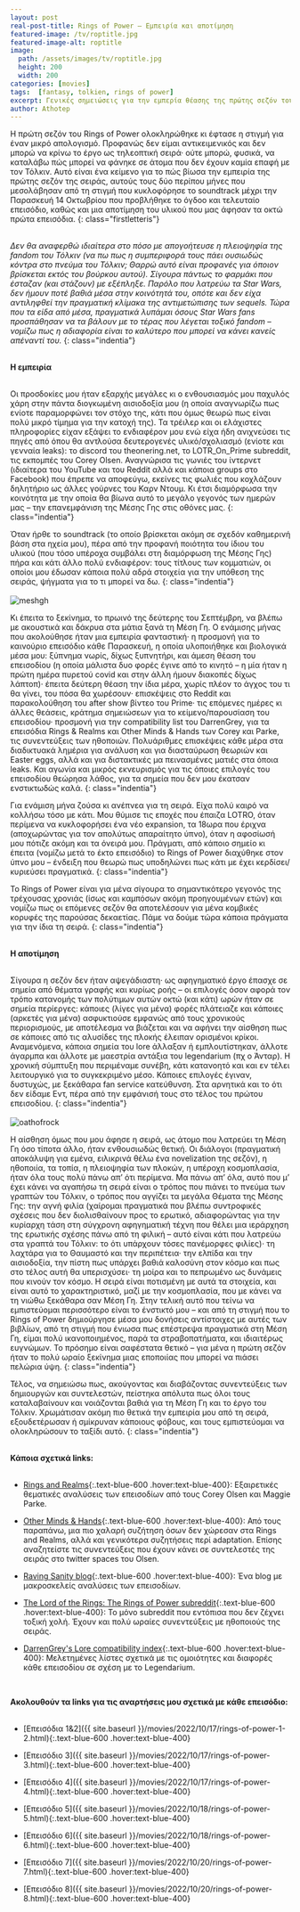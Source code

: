 ```yaml
---
layout: post
real-post-title: Rings of Power – Εμπειρία και αποτίμηση
featured-image: /tv/roptitle.jpg
featured-image-alt: roptitle
image:
  path: /assets/images/tv/roptitle.jpg
  height: 200
  width: 200
categories: [movies]
tags:  [fantasy, tolkien, rings of power]
excerpt: Γενικές σημειώσεις για την εμπερία θέασης της πρώτης σεζόν του Rings of Power
author: Athotep
---
```


Η πρώτη σεζόν του Rings of Power ολοκληρώθηκε κι έφτασε η στιγμή για έναν μικρό απολογισμό. Προφανώς δεν είμαι αντικειμενικός και δεν μπορώ να κρίνω το έργο ως τηλεοπτική σειρά· ούτε μπορώ, φυσικά, να καταλάβω πώς μπορεί να φάνηκε σε άτομα που δεν έχουν καμία επαφή με τον Τόλκιν. Αυτό είναι ένα κείμενο για το πώς βίωσα την εμπειρία της πρώτης σεζόν της σειράς, αυτούς τους δύο περίπου μήνες που μεσολάβησαν από τη στιγμή που κυκλοφόρησε το soundtrack μέχρι την Παρασκευή 14 Οκτωβρίου που προβλήθηκε το όγδοο και τελευταίο επεισόδιο, καθώς και μια αποτίμηση του υλικού που μας άφησαν τα οκτώ πρώτα επεισόδια.
{: class="firstletteris"}  
<br>

*Δεν θα αναφερθώ ιδιαίτερα στο πόσο με απογοήτευσε η πλειοψηφία της fandom του Τόλκιν (να πω πως η συμπεριφορά τους πάει ουσιωδώς κόντρα στο πνεύμα του Τόλκιν; Θαρρώ αυτό είναι προφανές για όποιον βρίσκεται εκτός του βούρκου αυτού). Σίγουρα πάντως το φαρμάκι που έσταζαν (και στάζουν) με εξέπληξε. Παρόλο που λατρεύω τα Star Wars, δεν ήμουν ποτέ βαθιά μέσα στην κοινότητά του, οπότε και δεν είχα αντιληφθεί την πραγματική κλίμακα της αντιμετώπισης των sequels. Τώρα που τα είδα από μέσα, πραγματικά λυπάμαι όσους Star Wars fans προσπάθησαν να τα βάλουν με το τέρας που λέγεται τοξικό fandom – νομίζω πως η αδιαφορία είναι το καλύτερο που μπορεί να κάνει κανείς απέναντί του.*
{: class="indentia"}  
<br>

**Η εμπειρία**  
<br>

Οι προσδοκίες μου ήταν εξαρχής μεγάλες κι ο ενθουσιασμός μου παχυλός χάρη στην πάντα διογκωμένη αισιοδοξία μου (η οποία αναγνωρίζω πως ενίοτε παραμορφώνει τον στόχο της, κάτι που όμως θεωρώ πως είναι πολύ μικρό τίμημα για την κατοχή της). Τα τρέιλερ και οι ελάχιστες πληροφορίες είχαν εξάψει το ενδιαφέρον μου ενώ είχα ήδη ανιχνεύσει τις πηγές από όπου θα αντλούσα δευτερογενές υλικό/σχολιασμό (ενίοτε και γενναία leaks): το discord του theonering.net, το LOTR_On_Prime subreddit, τις εκπομπές του Corey Olsen. Αναγνώρισα τις γωνιές του ίντερνετ (ιδιαίτερα του YouTube και του Reddit αλλά και κάποια groups στο Facebook) που έπρεπε να αποφεύγω, εκείνες τις φωλιές που κοχλάζουν δηλητήριο ως άλλες γούρνες του Καρν Ντουμ. Κι έτσι διαμόρφωσα την κοινότητα με την οποία θα βίωνα αυτό το μεγάλο γεγονός των ημερών μας – την επανεμφάνιση της Μέσης Γης στις οθόνες μας.
{: class="indentia"}

Όταν ήρθε το soundtrack (το οποίο βρίσκεται ακόμη σε σχεδόν καθημερινή βάση στα ηχεία μου), πέρα από την προφανή ποιότητα του ίδιου του υλικού (που τόσο υπέροχα συμβάλει στη διαμόρφωση της Μέσης Γης) πήρα και κάτι άλλο πολύ ενδιαφέρον: τους τίτλους των κομματιών, οι οποίοι μου έδωσαν κάποια πολύ αδρά στοιχεία για την υπόθεση της σειράς, ψήγματα για το τι μπορεί να δω.
{: class="indentia"}  
<br>
![meshgh](/assets/images/tv/meshgh.jpg) 
<br>

Κι έπειτα το ξεκίνημα, το πρωινό της δεύτερης του Σεπτέμβρη, να βλέπω με ακουστικά και δάκρυα στα μάτια ξανά τη Μέση Γη. Ο ενάμισης μήνας που ακολούθησε ήταν μια εμπειρία φανταστική· η προσμονή για το καινούριο επεισόδιο κάθε Παρασκευή, η οποία υλοποιήθηκε και βιολογικά μέσα μου: ξύπνημα νωρίς, δίχως ξυπνητήρι, και άμεση θέαση του επεισοδίου (η οποία μάλιστα δυο φορές έγινε από το κινητό – η μία ήταν η πρώτη ημέρα πυρετού covid και στην άλλη ήμουν διακοπές δίχως λάπτοπ)· έπειτα δεύτερη θέαση την ίδια μέρα, χωρίς πλέον το άγχος του τι θα γίνει, του πόσα θα χωρέσουν· επισκέψεις στο Reddit και παρακολούθηση του after show βίντεο του Prime· τις επόμενες ημέρες κι άλλες θεάσεις, κράτημα σημειώσεων για το κείμενο/παρουσίαση του επεισοδίου· προσμονή για την compatibility list του DarrenGrey, για τα επεισόδια Rings & Realms και Other Minds & Hands των Corey και Parke, τις συνεντεύξεις των ηθοποιών. Πολυάριθμες επισκέψεις κάθε μέρα στα διαδικτυακά λημέρια για ανάλυση και για διασταύρωση θεωριών και Easter eggs, αλλά και για διστακτικές μα πεινασμένες ματιές στα όποια leaks. Και αγωνία και μικρός εκνευρισμός για τις όποιες επιλογές του επεισοδίου θεώρησα λάθος, για τα σημεία που δεν μου έκατσαν ενστικτωδώς καλά.
{: class="indentia"}

Για ενάμιση μήνα ζούσα κι ανέπνεα για τη σειρά. Είχα πολύ καιρό να κολλήσω τόσο με κάτι. Μου θύμισε τις εποχές που έπαιζα LOTRO, όταν περίμενα να κυκλοφορήσει ένα νέο expansion, τα 18ωρα που έριχνα (αποχωρώντας για τον απολύτως απαραίτητο ύπνο), όταν η αφοσίωσή μου πότιζε ακόμη και τα όνειρά μου. Πράγματι, από κάποιο σημείο κι έπειτα (νομίζω μετά το έκτο επεισόδιο) το Rings of Power διαχύθηκε στον ύπνο μου – ένδειξη που θεωρώ πως υποδηλώνει πως κάτι με έχει κερδίσει/κυριεύσει πραγματικά.
{: class="indentia"}

Το Rings of Power είναι για μένα σίγουρα το σημαντικότερο γεγονός της τρέχουσας χρονιάς (ίσως και καμπόσων ακόμη προηγουμένων ετών) και νομίζω πως οι επόμενες σεζόν θα αποτελέσουν για μένα κομβικές κορυφές της παρούσας δεκαετίας. Πάμε να δούμε τώρα κάποια πράγματα για την ίδια τη σειρά.
{: class="indentia"}  
<br>

**Η αποτίμηση**  
<br>

Σίγουρα η σεζόν δεν ήταν αψεγάδιαστη· ως αφηγηματικό έργο έπασχε σε σημεία από θέματα γραφής και κυρίως ροής – οι επιλογές όσον αφορά τον τρόπο κατανομής των πολύτιμων αυτών οκτώ (και κάτι) ωρών ήταν σε σημεία περίεργες: κάποιες (λίγες για μένα) φορές πλάτειαζε και κάποιες (αρκετές για μένα) ασφυκτιούσε εμφανώς από τους χρονικούς περιορισμούς, με αποτέλεσμα να βιάζεται και να αφήνει την αίσθηση πως σε κάποιες από τις αλυσίδες της πλοκής έλειπαν ορισμένοι κρίκοι. Αναμενόμενα, κάποια σημεία του lore άλλαξαν ή εμπλουτίστηκαν, άλλοτε άγαρμπα και άλλοτε με μαεστρία αντάξια του legendarium (πχ ο Άνταρ). Η χρονική σύμπτυξη που περιμέναμε συνέβη, κάτι κατανοητό και και εν τέλει λειτουργικό για το συγκεκριμένο μέσο. Κάποιες επιλογές έγιναν, δυστυχώς, με ξεκάθαρα fan service κατεύθυνση. Στα αρνητικά και το ότι δεν είδαμε Εντ, πέρα από την εμφάνισή τους στο τέλος του πρώτου επεισοδίου.
{: class="indentia"}  
<br>
![oathofrock](/assets/images/tv/oathofrock.jpg) 
<br>

Η αίσθηση όμως που μου άφησε η σειρά, ως άτομο που λατρεύει τη Μέση Γη όσο τίποτα άλλο, ήταν ενθουσιωδώς θετική. Οι διάλογοι (πραγματική αποκάλυψη για εμένα, ειλικρινά θέλω ένα novelization της σεζόν), η ηθοποιία, τα τοπία, η πλειοψηφία των πλοκών, η υπέροχη κοσμοπλασία, ήταν όλα τους πολύ πάνω απ’ ότι περίμενα. Μα πάνω απ’ όλα, αυτό που μ’ έχει κάνει να αγαπήσω τη σειρά είναι ο τρόπος που πιάνει το πνεύμα των γραπτών του Τόλκιν, ο τρόπος που αγγίζει τα μεγάλα Θέματα της Μέσης Γης: την αγνή φιλία (χαίρομαι πραγματικά που βλέπω συντροφικές σχέσεις που δεν διολισθαίνουν προς το ερωτικό, αδιαφορώντας για την κυρίαρχη τάση στη σύγχρονη αφηγηματική τέχνη που θέλει μια ιεράρχηση της ερωτικής σχέσης πάνω από τη φιλική – αυτό είναι κάτι που λατρεύω στα γραπτά του Τόλκιν: το ότι υπάρχουν τόσες πανέμορφες φιλίες)· τη λαχτάρα για το Θαυμαστό και την περιπέτεια· την ελπίδα και την αισιοδοξία, την πίστη πως υπάρχει βαθιά καλοσύνη στον κόσμο και πως στο τέλος αυτή θα υπερισχύσει· τη μοίρα και το πεπρωμένο ως δυνάμεις που κινούν τον κόσμο. Η σειρά είναι ποτισμένη με αυτά τα στοιχεία, και είναι αυτό το χαρακτηριστικό, μαζί με την κοσμοπλασία, που με κάνει να τη νιώθω ξεκάθαρα σαν Μέση Γη. Στην τελική αυτό που τείνω να εμπιστεύομαι περισσότερο είναι το ένστικτό μου – και από τη στιγμή που το Rings of Power δημιούργησε μέσα μου δονήσεις αντίστοιχες με αυτές των βιβλίων, από τη στιγμή που ένιωσα πως επέστρεψα πραγματικά στη Μέση Γη, είμαι πολύ ικανοποιημένος, παρά τα στραβοπατήματα, και ιδιαιτέρως ευγνώμων. Το πρόσημο είναι σαφέστατα θετικό – για μένα η πρώτη σεζόν ήταν το πολύ ωραίο ξεκίνημα μιας εποποιίας που μπορεί να πιάσει πελώρια ύψη.
{: class="indentia"}

Τέλος, να σημειώσω πως, ακούγοντας και διαβάζοντας συνεντεύξεις των δημιουργών και συντελεστών, πείστηκα απόλυτα πως όλοι τους καταλαβαίνουν και νοιάζονται βαθιά για τη Μέση Γη και το έργο του Τόλκιν. Χρωμάτισαν ακόμη πιο θετικά την εμπειρία μου από τη σειρά, εξουδετέρωσαν ή σμίκρυναν κάποιους φόβους, και τους εμπιστεύομαι να ολοκληρώσουν το ταξίδι αυτό.
{: class="indentia"}  
<br>

**Κάποια σχετικά links:**  
<br>

* [Rings and Realms](https://www.youtube.com/c/RingsandRealms/videos){:.text-blue-600 .hover:text-blue-400}: Εξαιρετικές θεματικές αναλύσεις των επεισοδίων από τους Corey Olsen και Maggie Parke.

* [Other Minds & Hands](https://www.youtube.com/watch?v=Bot5GPOq2uI&list=PLasMbZ4s5vIV0nHc_Ji8CLs1C-a6iuXMY){:.text-blue-600 .hover:text-blue-400}: Από τους παραπάνω, μια πιο χαλαρή συζήτηση όσων δεν χώρεσαν στα Rings and Realms, αλλά και γενικότερα συζητήσεις περί adaptation. Επίσης αναζητείστε τις συνεντεύξεις που έχουν κάνει σε συντελεστές της σειράς στο twitter spaces του Olsen.

* [Raving Sanity blog](https://ravingsanity.wordpress.com/){:.text-blue-600 .hover:text-blue-400}: Ένα blog με μακροσκελείς αναλύσεις των επεισοδίων.

* [The Lord of the Rings: The Rings of Power subreddit](https://www.reddit.com/r/LOTR_on_Prime/){:.text-blue-600 .hover:text-blue-400}: Το μόνο subreddit που εντόπισα που δεν ζέχνει τοξική χολή. Έχουν και πολύ ωραίες συνεντεύξεις με ηθοποιούς της σειράς. 

* [DarrenGrey's Lore compatibility index](https://www.reddit.com/r/LOTR_on_Prime/comments/x2ghtb/rings_of_power_tolkien_lore_compatibility_index/){:.text-blue-600 .hover:text-blue-400}: Μελετημένες λίστες σχετικά με τις ομοιότητες και διαφορές κάθε επεισοδίου σε σχέση με το Legendarium.  
<br>

**Ακολουθούν τα links για τις αναρτήσεις μου σχετικά με κάθε επεισόδιο:**  
<br>
 
* [Επεισόδια 1&2]({{ site.baseurl }}/movies/2022/10/17/rings-of-power-1-2.html){:.text-blue-600 .hover:text-blue-400}

* [Επεισόδιο 3]({{ site.baseurl }}/movies/2022/10/17/rings-of-power-3.html){:.text-blue-600 .hover:text-blue-400}

* [Επεισόδιο 4]({{ site.baseurl }}/movies/2022/10/17/rings-of-power-4.html){:.text-blue-600 .hover:text-blue-400}

* [Επεισόδιο 5]({{ site.baseurl }}/movies/2022/10/18/rings-of-power-5.html){:.text-blue-600 .hover:text-blue-400}

* [Επεισόδιο 6]({{ site.baseurl }}/movies/2022/10/18/rings-of-power-6.html){:.text-blue-600 .hover:text-blue-400}

* [Επεισόδιο 7]({{ site.baseurl }}/movies/2022/10/20/rings-of-power-7.html){:.text-blue-600 .hover:text-blue-400}

* [Επεισόδιο 8]({{ site.baseurl }}/movies/2022/10/20/rings-of-power-8.html){:.text-blue-600 .hover:text-blue-400}